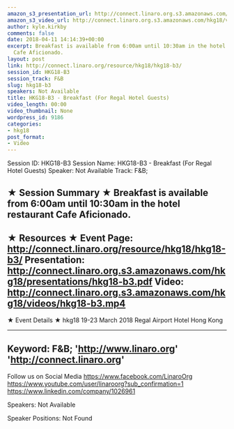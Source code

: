 ```yaml
---
amazon_s3_presentation_url: http://connect.linaro.org.s3.amazonaws.com/hkg18/presentations/hkg18-b3.pdf
amazon_s3_video_url: http://connect.linaro.org.s3.amazonaws.com/hkg18/videos/hkg18-b3.mp4
author: kyle.kirkby
comments: false
date: 2018-04-11 14:14:39+00:00
excerpt: Breakfast is available from 6:00am until 10:30am in the hotel restaurant
  Cafe Aficionado.
layout: post
link: http://connect.linaro.org/resource/hkg18/hkg18-b3/
session_id: HKG18-B3
session_track: F&B
slug: hkg18-b3
speakers: Not Available
title: HKG18-B3 - Breakfast (For Regal Hotel Guests)
video_length: 00:00
video_thumbnail: None
wordpress_id: 9186
categories:
- hkg18
post_format:
- Video
---
```


Session ID: HKG18-B3
Session Name: HKG18-B3 - Breakfast (For Regal Hotel Guests)
Speaker: Not Available
Track: F&B;


★ Session Summary ★
Breakfast is available from 6:00am until 10:30am in the hotel restaurant Cafe Aficionado.
---------------------------------------------------
★ Resources ★
Event Page: http://connect.linaro.org/resource/hkg18/hkg18-b3/
Presentation: http://connect.linaro.org.s3.amazonaws.com/hkg18/presentations/hkg18-b3.pdf
Video: http://connect.linaro.org.s3.amazonaws.com/hkg18/videos/hkg18-b3.mp4
 ---------------------------------------------------
★ Event Details ★
hkg18
19-23 March 2018 
Regal Airport Hotel Hong Kong

---------------------------------------------------
Keyword: F&B;
'http://www.linaro.org'
'http://connect.linaro.org'
---------------------------------------------------
Follow us on Social Media
https://www.facebook.com/LinaroOrg
https://www.youtube.com/user/linaroorg?sub_confirmation=1
https://www.linkedin.com/company/1026961

Speakers: Not Available

Speaker Positions: Not Found


